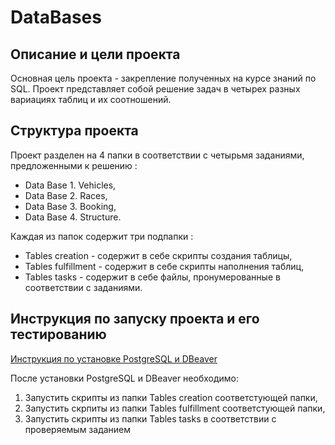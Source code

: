 # DataBases

## Описание и цели проекта
Основная цель проекта - закрепление полученных на курсе знаний по SQL. 
Проект представляет собой решение задач в четырех разных вариациях таблиц и их соотношений. 

## Структура проекта
Проект разделен на 4 папки в соответствии с четырьмя заданиями, предложенными к решению : 
- Data Base 1. Vehicles, 
- Data Base 2. Races, 
- Data Base 3. Booking, 
- Data Base 4. Structure.

Каждая из папок содержит три подпапки : 
- Tables creation - содержит в себе скрипты создания таблицы, 
- Tables fulfillment - содержит в себе скрипты наполнения таблиц, 
- Tables tasks - содержит в себе файлы, пронумерованные в соответствии с заданиями. 

## Инструкция по запуску проекта и его тестированию
[Инструкция по установке PostgreSQL и DBeaver](https://apps.skillfactory.ru/learning/course/course-v1:SkillFactory+MIFIDEV-2sem+JAN2025/block-v1:SkillFactory+MIFIDEV-2sem+JAN2025+type@sequential+block@b40bd5b128d446c895edc55a73cc0c12/block-v1:SkillFactory+MIFIDEV-2sem+JAN2025+type@vertical+block@0fb8c8377fad4db49b70e31af0b4402f)

После установки PostgreSQL и DBeaver необходимо:
1. Запустить скрипты из папки Tables creation соответстующей папки, 
2. Запустить скрпиты из папки Tables fulfillment соответстующей папки, 
3. Запустить скрипты из папки Tables tasks в соответствии с проверяемым заданием